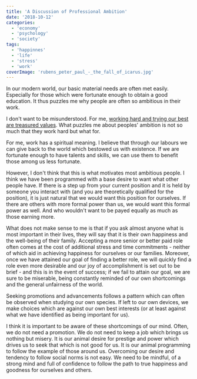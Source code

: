 ```yaml
---
title: 'A Discussion of Professional Ambition'
date: '2018-10-12'
categories:
  - 'economy'
  - 'psychology'
  - 'society'
tags:
  - 'happinnes'
  - 'life'
  - 'stress'
  - 'work'
coverImage: 'rubens_peter_paul_-_the_fall_of_icarus.jpg'
---
```


In our modern world, our basic material needs are often met easily. Especially for those which were fortunate enough to obtain a good education. It thus puzzles me why people are often so ambitious in their work.

I don't want to be misunderstood. For me, [working hard and trying our best are treasured values](http://spearoflight.blog/2018/08/20/eight-virtues-which-seem-not-all-that-bad/). What puzzles me about peoples' ambition is not so much that they work hard but what for.

For me, work has a spiritual meaning. I believe that through our labours we can give back to the world which bestowed us with existence. If we are fortunate enough to have talents and skills, we can use them to benefit those among us less fortunate.

However, I don't think that this is what motivates most ambitious people. I think we have been programmed with a base desire to want what other people have. If there is a step up from your current position and it is held by someone you interact with (and you are theoretically qualified for the position), it is just natural that we would want this position for ourselves. If there are others with more formal power than us, we would want this formal power as well. And who wouldn't want to be payed equally as much as those earning more.

What does not make sense to me is that if you ask almost anyone what is most important in their lives, they will say that it is their own happiness and the well-being of their family. Accepting a more senior or better paid role often comes at the cost of additional stress and time commitments - neither of which aid in achieving happiness for ourselves or our families. Moreover, once we have attained our goal of finding a better role, we will quickly find a role even more desirable and our joy of accomplishment is set out to be brief - and this is in the event of success; if we fail to attain our goal, we are sure to be miserable, being constantly reminded of our own shortcomings and the general unfairness of the world.

Seeking promotions and advancements follows a pattern which can often be observed when studying our own species. If left to our own devices, we make choices which are against our own best interests (or at least against what we have identified as being important for us).

I think it is important to be aware of these shortcomings of our mind. Often, we do not need a promotion. We do not need to keep a job which brings us nothing but misery. It is our animal desire for prestige and power which drives us to seek that which is not good for us. It is our animal programming to follow the example of those around us. Overcoming our desire and tendency to follow social norms is not easy. We need to be mindful, of a strong mind and full of confidence to follow the path to true happiness and goodness for ourselves and others.

